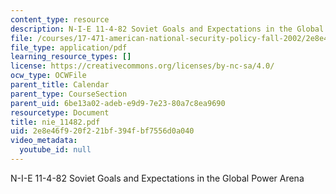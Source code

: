 ```yaml
---
content_type: resource
description: N-I-E 11-4-82 Soviet Goals and Expectations in the Global Power Arena
file: /courses/17-471-american-national-security-policy-fall-2002/2e8e46f920f221bf394fbf7556d0a040_nie_11482.pdf
file_type: application/pdf
learning_resource_types: []
license: https://creativecommons.org/licenses/by-nc-sa/4.0/
ocw_type: OCWFile
parent_title: Calendar
parent_type: CourseSection
parent_uid: 6be13a02-adeb-e9d9-7e23-80a7c8ea9690
resourcetype: Document
title: nie_11482.pdf
uid: 2e8e46f9-20f2-21bf-394f-bf7556d0a040
video_metadata:
  youtube_id: null
---
```

N-I-E 11-4-82 Soviet Goals and Expectations in the Global Power Arena